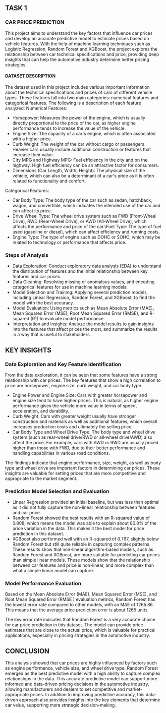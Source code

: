 ## TASK 1
### CAR PRICE PREDICTION

This project aims to understand the key factors that influence car prices and develop an accurate predictive model to estimate prices based on vehicle features. With the help of machine learning techniques such as Logistic Regression, Random Forest and XGBoost, the project explores the relationship between car technical specifications and price, providing deep insights that can help the automotive industry determine better pricing strategies.

#### DATASET DESCRIPTION
The dataset used in this project includes various important information about the technical specifications and prices of cars of different vehicle types. These features fall into two main categories: numerical features and categorical features. The following is a description of each feature analyzed:
Numerical Features:
- Horsepower: Measures the power of the engine, which is usually directly proportional to the price of the car, as higher engine performance tends to increase the value of the vehicle.
- Engine Size: The capacity of a car's engine, which is often associated with a higher price.
- Curb Weight: The weight of the car without cargo or passengers. Heavier cars usually include additional construction or features that increase their value.
- City MPG and Highway MPG: Fuel efficiency in the city and on the highway. High fuel efficiency can be an attractive factor for consumers.
- Dimensions (Car Length, Width, Height): The physical size of the vehicle, which can also be a determinant of a car's price as it is often related to functionality and comfort.

Categorical Features:
- Car Body Type: The body type of the car such as sedan, hatchback, wagon, and convertible, which indicates the intended use of the car and can affect its price.
- Drive Wheel Type: The wheel drive system such as FWD (Front-Wheel Drive), RWD (Rear-Wheel Drive), or AWD (All-Wheel Drive), which affects the performance and price of the car.\Fuel Type: The type of fuel used (gasoline or diesel), which can affect efficiency and running costs.
- Engine Type: The type of engine such as DOHC or SOHC, which may be related to technology or performance that affects price.

### Steps of Analysis
- Data Exploration: Conduct exploratory data analysis (EDA) to understand the distribution of features and the initial relationship between key features and car prices.
- Data Cleaning: Resolving missing or anomalous values, and encoding categorical features for use in machine learning models.
- Model Selection and Training: Applying several prediction models, including Linear Regression, Random Forest, and XGBoost, to find the model with the best accuracy.
- Model Evaluation: Using metrics such as Mean Absolute Error (MAE), Mean Squared Error (MSE), Root Mean Squared Error (RMSE), and R-squared (R²) to evaluate model performance.
- Interpretation and Insights: Analyze the model results to gain insights into the features that affect prices the most, and summarize the results in a way that is useful to stakeholders.

## KEY INSIGHTS
### Data Exploration and Key Feature Identification
From the data exploration, it can be seen that some features have a strong relationship with car prices. The key features that show a high correlation to price are horsepower, engine size, curb weight, and car body type.
- Engine Power and Engine Size: Cars with greater horsepower and engine size tend to have higher prices. This is natural, as higher engine performance gives the vehicle more value in terms of speed, acceleration, and durability.
- Curb Weight: Cars with greater weight usually have stronger construction and materials as well as additional features, which overall increases production costs and ultimately the selling price.
- Car Body Type and Wheel Drive Type: The body type and wheel drive system (such as rear-wheel drive/RWD or all-wheel drive/AWD) also affect the price. For example, cars with AWD or RWD are usually priced higher than those with FWD, due to their better performance and handling capabilities in various road conditions.

The findings indicate that engine performance, size, weight, as well as body type and wheel drive are important factors in determining car prices. These insights are valuable for setting prices that are more competitive and appropriate to the market segment.

### Prediction Model Selection and Evaluation
- Linear Regression provided an initial baseline, but was less than optimal as it did not fully capture the non-linear relationship between features and car price.
- Random Forest showed the best results with an R-squared value of 0.808, which means the model was able to explain about 80.8% of the price variation in the data. This makes it the best model for price prediction in this dataset.
- XGBoost also performed well with an R-squared of 0.767, slightly below Random Forest but still quite reliable in capturing complex patterns.
These results show that non-linear algorithm-based models, such as Random Forest and XGBoost, are more suitable for predicting car prices than simple linear models. These models show that the relationship between car features and price is non-linear, and more complex than what a simple linear model can capture.

### Model Performance Evaluation
Based on the Mean Absolute Error (MAE), Mean Squared Error (MSE), and Root Mean Squared Error (RMSE ) evaluation metrics, Random Forest has the lowest error rate compared to other models, with an MAE of 1265.86. This means that the average price prediction error is about 1265 units.

The low error rate indicates that Random Forest is a very accurate choice for car price prediction in this dataset. The model can provide price estimates that are close to the actual price, which is valuable for practical applications, especially in pricing strategies in the automotive industry.

## CONCLUSION

This analysis showed that car prices are highly influenced by factors such as engine performance, vehicle size, and wheel drive type. Random Forest emerged as the best predictive model with a high ability to capture complex relationships in the data. This accurate predictive model can support more informed and data-driven pricing decisions in the automotive industry, allowing manufacturers and dealers to set competitive and market-appropriate prices. In addition to improving predictive accuracy, this data-driven approach also provides insights into the key elements that determine car value, supporting more strategic decision-making.
